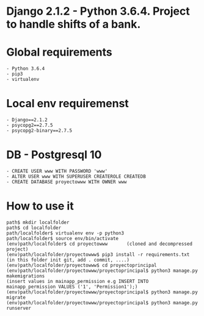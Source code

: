# Django 2.1.2 - Python 3.6.4. Project to handle shifts of a bank.

# Global requirements
	- Python 3.6.4
	- pip3
	- virtualenv

# Local env requiremenst
	- Django==2.1.2
	- psycopg2==2.7.5
	- psycopg2-binary==2.7.5

# DB - Postgresql 10
	- CREATE USER www WITH PASSWORD 'www'
	- ALTER USER www WITH SUPERUSER CREATEROLE CREATEDB
	- CREATE DATABASE proyectowww WITH OWNER www

# How to use it
	path$ mkdir localfolder
	path$ cd localfolder
	path/localfolder$ virtualenv env -p python3
	path/localfolder$ source env/bin/activate
	(env)path/localfolder$ cd proyectowww       (cloned and decompressed project) 
	(env)path/localfolder/proyectowww$ pip3 install -r requirements.txt    (in this folder init git, add . commit, ....)
	(env)path/localfolder/proyectowww$ cd proyectoprincipal
	(env)path/localfolder/proyectowww/proyectoprincipal$ python3 manage.py makemigrations
	(insert values in mainapp_permission e.g INSERT INTO mainapp_permission VALUES ('1', 'Permission1');)
	(env)path/localfolder/proyectowww/proyectoprincipal$ python3 manage.py migrate
	(env)path/localfolder/proyectowww/proyectoprincipal$ python3 manage.py runserver